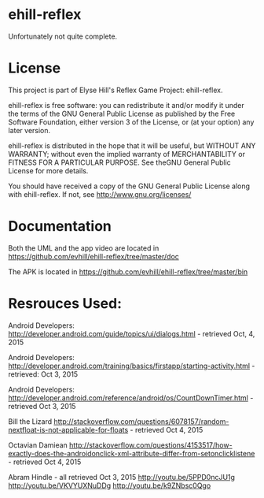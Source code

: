 # ehill-reflex
Unfortunately not quite complete. 

# License
This project is part of Elyse Hill's Reflex Game Project: ehill-reflex.

ehill-reflex is free software: you can redistribute it and/or modify it under the terms of the GNU General Public License as published by the Free Software Foundation, either version 3 of the License, or (at your option) any later version.

ehill-reflex is distributed in the hope that it will be useful, but WITHOUT ANY WARRANTY; without even the implied warranty of MERCHANTABILITY or FITNESS FOR A PARTICULAR PURPOSE.  See theGNU General Public License for more details.

You should have received a copy of the GNU General Public License along with ehill-reflex.  If not, see <http://www.gnu.org/licenses/>

# Documentation
Both the UML and the app video are located in 
    https://github.com/evhill/ehill-reflex/tree/master/doc
    
The APK is located in 
    https://github.com/evhill/ehill-reflex/tree/master/bin

# Resrouces Used:
    
Android Developers: 
http://developer.android.com/guide/topics/ui/dialogs.html - retrieved Oct, 4, 2015
    
Android Developers:
http://developer.android.com/training/basics/firstapp/starting-activity.html - retrieved: Oct 3, 2015

Android Developers:
http://developer.android.com/reference/android/os/CountDownTimer.html - retrieved Oct 3, 2015

Bill the Lizard 
http://stackoverflow.com/questions/6078157/random-nextfloat-is-not-applicable-for-floats - retrieved Oct 4, 2015

Octavian Damiean
http://stackoverflow.com/questions/4153517/how-exactly-does-the-androidonclick-xml-attribute-differ-from-setonclicklistene - retrieved Oct 4, 2015

Abram Hindle - all retrieved Oct 3, 2015
http://youtu.be/5PPD0ncJU1g
http://youtu.be/VKVYUXNuDDg 
http://youtu.be/k9ZNbsc0Qgo
